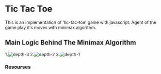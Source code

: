 # Tic Tac Toe 
This is an implementation of 'tic-tac-toe' game with javascript.
Agent of the game play it's moves with minimax algorithm.

## Main Logic Behind The Minimax Algorithm
1.![depth-3](https://user-images.githubusercontent.com/56651041/131474076-2eac1eb8-f911-4a6d-b6be-a5da9b776ba8.png)
2.![depth-2](https://user-images.githubusercontent.com/56651041/131474087-b44fbf2a-52d5-4671-abee-007977878afe.png)
3.![depth-1](https://user-images.githubusercontent.com/56651041/131474091-35ca9cfd-a619-493a-bd9b-70d610e4d827.png)


### Resourses

